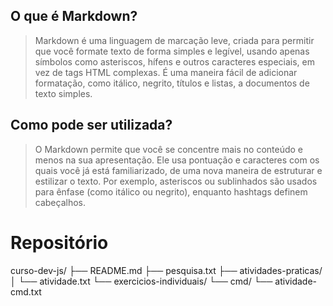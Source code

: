 ## O que é Markdown?

> Markdown é uma linguagem de marcação leve, criada para permitir que você formate texto de forma simples e legível, usando apenas símbolos como asteriscos, hífens e outros caracteres especiais, em vez de tags HTML complexas. É uma maneira fácil de adicionar formatação, como itálico, negrito, títulos e listas, a documentos de texto simples. 

## Como pode ser utilizada?

> O Markdown permite que você se concentre mais no conteúdo e menos na sua apresentação. Ele usa pontuação e caracteres com os quais você já está familiarizado, de uma nova maneira de estruturar e estilizar o texto. Por exemplo, asteriscos ou sublinhados são usados para ênfase (como itálico ou negrito), enquanto hashtags definem cabeçalhos.

# Repositório

curso-dev-js/
├── README.md
├── pesquisa.txt
├── atividades-praticas/
│   └── atividade.txt
└── exercicios-individuais/
    └── cmd/
        └── atividade-cmd.txt
